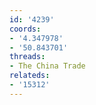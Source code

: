 ```yaml
---
id: '4239'
coords:
- '4.347978'
- '50.843701'
threads:
- The China Trade
relateds:
- '15312'
---
```

